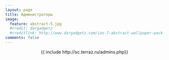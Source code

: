 ```yaml
---
layout: page
title: Администраторы
image:
  feature: abstract-5.jpg
  #credit: dargadgetz
  #creditlink: http://www.dargadgetz.com/ios-7-abstract-wallpaper-pack-for-iphone-5-and-ipod-touch-retina/
comments: false
---
```


<center>{{ include http://sc.terraz.ru/admins.php}}</center>
